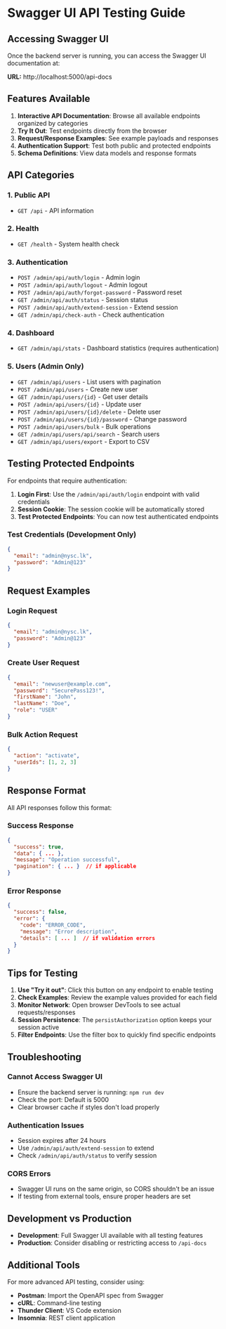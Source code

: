 # Swagger UI API Testing Guide

## Accessing Swagger UI

Once the backend server is running, you can access the Swagger UI documentation at:

**URL:** http://localhost:5000/api-docs

## Features Available

1. **Interactive API Documentation**: Browse all available endpoints organized by categories
2. **Try It Out**: Test endpoints directly from the browser
3. **Request/Response Examples**: See example payloads and responses
4. **Authentication Support**: Test both public and protected endpoints
5. **Schema Definitions**: View data models and response formats

## API Categories

### 1. Public API
- `GET /api` - API information

### 2. Health
- `GET /health` - System health check

### 3. Authentication
- `POST /admin/api/auth/login` - Admin login
- `POST /admin/api/auth/logout` - Admin logout  
- `POST /admin/api/auth/forgot-password` - Password reset
- `GET /admin/api/auth/status` - Session status
- `POST /admin/api/auth/extend-session` - Extend session
- `GET /admin/api/check-auth` - Check authentication

### 4. Dashboard
- `GET /admin/api/stats` - Dashboard statistics (requires authentication)

### 5. Users (Admin Only)
- `GET /admin/api/users` - List users with pagination
- `POST /admin/api/users` - Create new user
- `GET /admin/api/users/{id}` - Get user details
- `POST /admin/api/users/{id}` - Update user
- `POST /admin/api/users/{id}/delete` - Delete user
- `POST /admin/api/users/{id}/password` - Change password
- `POST /admin/api/users/bulk` - Bulk operations
- `GET /admin/api/users/api/search` - Search users
- `GET /admin/api/users/export` - Export to CSV

## Testing Protected Endpoints

For endpoints that require authentication:

1. **Login First**: Use the `/admin/api/auth/login` endpoint with valid credentials
2. **Session Cookie**: The session cookie will be automatically stored
3. **Test Protected Endpoints**: You can now test authenticated endpoints

### Test Credentials (Development Only)
```json
{
  "email": "admin@nysc.lk",
  "password": "Admin@123"
}
```

## Request Examples

### Login Request
```json
{
  "email": "admin@nysc.lk",
  "password": "Admin@123"
}
```

### Create User Request
```json
{
  "email": "newuser@example.com",
  "password": "SecurePass123!",
  "firstName": "John",
  "lastName": "Doe",
  "role": "USER"
}
```

### Bulk Action Request
```json
{
  "action": "activate",
  "userIds": [1, 2, 3]
}
```

## Response Format

All API responses follow this format:

### Success Response
```json
{
  "success": true,
  "data": { ... },
  "message": "Operation successful",
  "pagination": { ... }  // if applicable
}
```

### Error Response
```json
{
  "success": false,
  "error": {
    "code": "ERROR_CODE",
    "message": "Error description",
    "details": [ ... ]  // if validation errors
  }
}
```

## Tips for Testing

1. **Use "Try it out"**: Click this button on any endpoint to enable testing
2. **Check Examples**: Review the example values provided for each field
3. **Monitor Network**: Open browser DevTools to see actual requests/responses
4. **Session Persistence**: The `persistAuthorization` option keeps your session active
5. **Filter Endpoints**: Use the filter box to quickly find specific endpoints

## Troubleshooting

### Cannot Access Swagger UI
- Ensure the backend server is running: `npm run dev`
- Check the port: Default is 5000
- Clear browser cache if styles don't load properly

### Authentication Issues
- Session expires after 24 hours
- Use `/admin/api/auth/extend-session` to extend
- Check `/admin/api/auth/status` to verify session

### CORS Errors
- Swagger UI runs on the same origin, so CORS shouldn't be an issue
- If testing from external tools, ensure proper headers are set

## Development vs Production

- **Development**: Full Swagger UI available with all testing features
- **Production**: Consider disabling or restricting access to `/api-docs`

## Additional Tools

For more advanced API testing, consider using:
- **Postman**: Import the OpenAPI spec from Swagger
- **cURL**: Command-line testing
- **Thunder Client**: VS Code extension
- **Insomnia**: REST client application